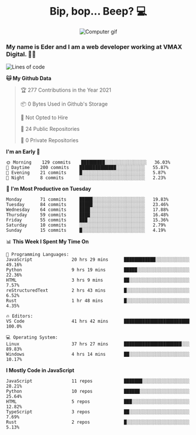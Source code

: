 <h1 align="center">Bip, bop... Beep? 💻</h1>

<div align="center">
  <img src="https://media2.giphy.com/media/11jQqqyF4S5MWY/giphy.gif" alt="Computer gif" />
</div>

### My name is Eder and I am a web developer working at **VMAX Digital**. 👋😺

<!--START_SECTION:waka-->
![Lines of code](https://img.shields.io/badge/From%20Hello%20World%20I%27ve%20Written-169429%20lines%20of%20code-blue)

**🐱 My Github Data** 

> 🏆 277 Contributions in the Year 2021
 > 
> 📦 0 Bytes Used in Github's Storage 
 > 
> 🚫 Not Opted to Hire
 > 
> 📜 24 Public Repositories 
 > 
> 🔑 0 Private Repositories  
 > 
**I'm an Early 🐤** 

```text
🌞 Morning    129 commits    █████████░░░░░░░░░░░░░░░░   36.03% 
🌆 Daytime    200 commits    ██████████████░░░░░░░░░░░   55.87% 
🌃 Evening    21 commits     █░░░░░░░░░░░░░░░░░░░░░░░░   5.87% 
🌙 Night      8 commits      ░░░░░░░░░░░░░░░░░░░░░░░░░   2.23%

```
📅 **I'm Most Productive on Tuesday** 

```text
Monday       71 commits     █████░░░░░░░░░░░░░░░░░░░░   19.83% 
Tuesday      84 commits     █████░░░░░░░░░░░░░░░░░░░░   23.46% 
Wednesday    64 commits     ████░░░░░░░░░░░░░░░░░░░░░   17.88% 
Thursday     59 commits     ████░░░░░░░░░░░░░░░░░░░░░   16.48% 
Friday       55 commits     ███░░░░░░░░░░░░░░░░░░░░░░   15.36% 
Saturday     10 commits     ░░░░░░░░░░░░░░░░░░░░░░░░░   2.79% 
Sunday       15 commits     █░░░░░░░░░░░░░░░░░░░░░░░░   4.19%

```


📊 **This Week I Spent My Time On** 

```text
💬 Programming Languages: 
JavaScript               20 hrs 29 mins      ████████████░░░░░░░░░░░░░   49.16% 
Python                   9 hrs 19 mins       █████░░░░░░░░░░░░░░░░░░░░   22.36% 
HTML                     3 hrs 9 mins        ██░░░░░░░░░░░░░░░░░░░░░░░   7.57% 
reStructuredText         2 hrs 43 mins       █░░░░░░░░░░░░░░░░░░░░░░░░   6.52% 
Rust                     1 hr 48 mins        █░░░░░░░░░░░░░░░░░░░░░░░░   4.35%

🔥 Editors: 
VS Code                  41 hrs 42 mins      █████████████████████████   100.0%

💻 Operating System: 
Linux                    37 hrs 27 mins      ██████████████████████░░░   89.83% 
Windows                  4 hrs 14 mins       ██░░░░░░░░░░░░░░░░░░░░░░░   10.17%

```

**I Mostly Code in JavaScript** 

```text
JavaScript               11 repos            ███████░░░░░░░░░░░░░░░░░░   28.21% 
Python                   10 repos            ██████░░░░░░░░░░░░░░░░░░░   25.64% 
HTML                     5 repos             ███░░░░░░░░░░░░░░░░░░░░░░   12.82% 
TypeScript               3 repos             ██░░░░░░░░░░░░░░░░░░░░░░░   7.69% 
Rust                     2 repos             █░░░░░░░░░░░░░░░░░░░░░░░░   5.13%

```



<!--END_SECTION:waka-->
